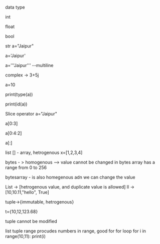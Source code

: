data type

int

float

bool

str
a="Jaipur"

a='Jaipur'

a='''Jaipur''' --multiline


complex 
-> 3+5j


a=10

print(type(a))

print(id(a))

Slice operator 
a="Jaipur"

a[0:3]

a[0:4:2]

a[:]

list [] - array, hetrogenous
x=[1,2,3,4]

bytes - > homogenous
--> value cannot be changed in bytes array
has a range from 0 to 256

bytesarray - is also homegenous adn we can change the value

List -> [hetrogenous value, and duplicate value is allowed]
ll -> [10,10.11,"hello", True]

tuple->{immutable, hetrogenous}

t={10,12,123.68}

tuple cannot be modified 


list
tuple
range procudes numbers in range, good for for loop
for i in range(10,11):
print(i)
  
  




